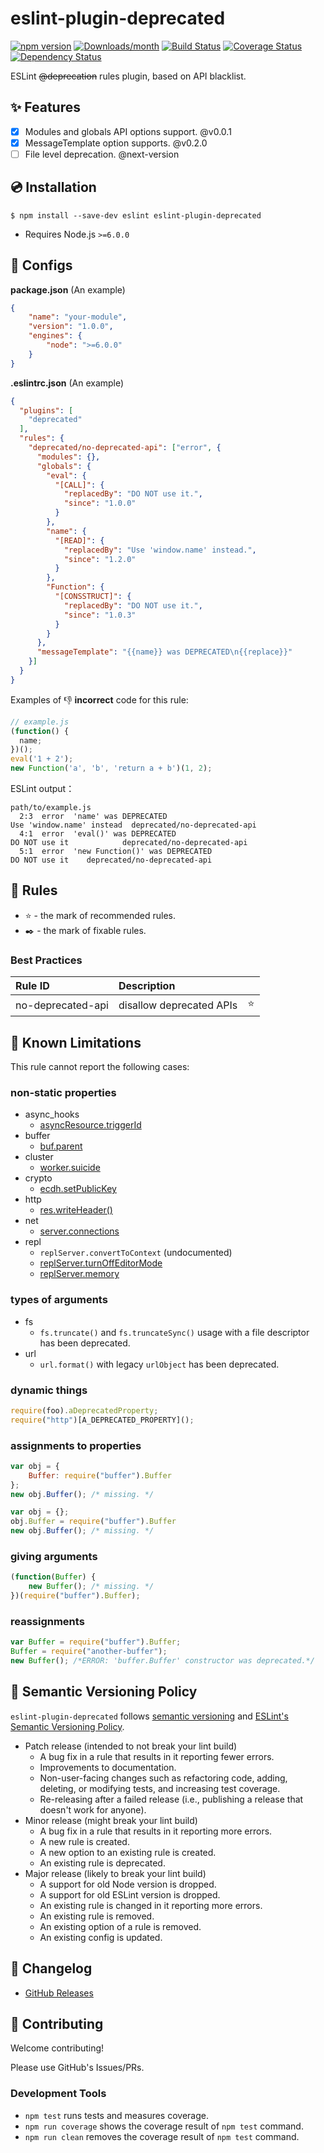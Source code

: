 # eslint-plugin-deprecated

[![npm version](https://img.shields.io/npm/v/eslint-plugin-deprecated.svg)](https://www.npmjs.com/package/eslint-plugin-deprecated)
[![Downloads/month](https://img.shields.io/npm/dm/eslint-plugin-deprecated.svg)](http://www.npmtrends.com/eslint-plugin-deprecated)
[![Build Status](https://travis-ci.org/mysticatea/eslint-plugin-deprecated.svg?branch=master)](https://travis-ci.org/mysticatea/eslint-plugin-deprecated)
[![Coverage Status](https://codecov.io/gh/mysticatea/eslint-plugin-deprecated/branch/master/graph/badge.svg)](https://codecov.io/gh/mysticatea/eslint-plugin-deprecated)
[![Dependency Status](https://david-dm.org/mysticatea/eslint-plugin-deprecated.svg)](https://david-dm.org/mysticatea/eslint-plugin-deprecated)

ESLint ~~@deprecation~~ rules plugin, based on API blacklist.

## :sparkles: Features

- [x] Modules and globals API options support. @v0.0.1
- [x] MessageTemplate option supports. @v0.2.0
- [ ] File level deprecation. @next-version

## 💿 Installation

```
$ npm install --save-dev eslint eslint-plugin-deprecated
```

- Requires Node.js `>=6.0.0`

## 🔧 Configs

**package.json** (An example)

```json
{
    "name": "your-module",
    "version": "1.0.0",
    "engines": {
        "node": ">=6.0.0"
    }
}
```

**.eslintrc.json** (An example)

```json
{
  "plugins": [
    "deprecated"
  ],
  "rules": {
    "deprecated/no-deprecated-api": ["error", {
      "modules": {},
      "globals": {
        "eval": {
          "[CALL]": {
            "replacedBy": "DO NOT use it.",
            "since": "1.0.0"
          }
        },
        "name": {
          "[READ]": {
            "replacedBy": "Use 'window.name' instead.",
            "since": "1.2.0"
          }
        },
        "Function": {
          "[CONSSTRUCT]": {
            "replacedBy": "DO NOT use it.",
            "since": "1.0.3"
          }
        }
      },
      "messageTemplate": "{{name}} was DEPRECATED\n{{replace}}"
    }]
  }
}
```

Examples of :-1: **incorrect** code for this rule:

```js
// example.js
(function() {
  name;
})();
eval('1 + 2');
new Function('a', 'b', 'return a + b')(1, 2);
```

ESLint output：

```
path/to/example.js
  2:3  error  'name' was DEPRECATED
Use 'window.name' instead  deprecated/no-deprecated-api
  4:1  error  'eval()' was DEPRECATED
DO NOT use it            deprecated/no-deprecated-api
  5:1  error  'new Function()' was DEPRECATED
DO NOT use it    deprecated/no-deprecated-api
```

## 📖 Rules

- ⭐️ - the mark of recommended rules.
- ✒️ - the mark of fixable rules.

<!--RULES_TABLE_START-->
### Best Practices

| Rule ID | Description |    |
|:--------|:------------|:--:|
| no-deprecated-api | disallow deprecated APIs | ⭐️ |

<!--RULES_TABLE_END-->

## 👫 Known Limitations

This rule cannot report the following cases:

### non-static properties

- async_hooks
    - [asyncResource.triggerId](https://nodejs.org/dist/v8.2.0/docs/api/deprecations.html#deprecations_dep0072_async_hooks_asyncresource_triggerid)
- buffer
    - [buf.parent](https://nodejs.org/dist/v8.0.0/docs/api/buffer.html#buffer_buf_parent)
- cluster
    - [worker.suicide](https://nodejs.org/dist/v6.0.0/docs/api/cluster.html#cluster_worker_suicide)
- crypto
    - [ecdh.setPublicKey](https://nodejs.org/dist/v6.0.0/docs/api/crypto.html#crypto_ecdh_setpublickey_public_key_encoding)
- http
    - [res.writeHeader()](https://nodejs.org/dist/v8.0.0/docs/api/deprecations.html#deprecations_dep0063_serverresponse_prototype_writeheader)
- net
    - [server.connections](https://nodejs.org/dist/v0.10.0/docs/api/net.html#net_server_connections)
- repl
    - `replServer.convertToContext` (undocumented)
    - [replServer.turnOffEditorMode](https://nodejs.org/dist/v9.0.0/docs/api/deprecations.html#deprecations_dep0078_replserver_turnoffeditormode)
    - [replServer.memory](https://nodejs.org/dist/v9.0.0/docs/api/deprecations.html#deprecations_dep0082_replserver_prototype_memory)

### types of arguments

- fs
    - `fs.truncate()` and `fs.truncateSync()` usage with a file descriptor has been deprecated.
- url
    - `url.format()` with legacy `urlObject` has been deprecated.

### dynamic things

```js
require(foo).aDeprecatedProperty;
require("http")[A_DEPRECATED_PROPERTY]();
```

### assignments to properties

```js
var obj = {
    Buffer: require("buffer").Buffer
};
new obj.Buffer(); /* missing. */
```

```js
var obj = {};
obj.Buffer = require("buffer").Buffer
new obj.Buffer(); /* missing. */
```

### giving arguments

```js
(function(Buffer) {
    new Buffer(); /* missing. */
})(require("buffer").Buffer);
```

### reassignments

```js
var Buffer = require("buffer").Buffer;
Buffer = require("another-buffer");
new Buffer(); /*ERROR: 'buffer.Buffer' constructor was deprecated.*/
```

## 🚥 Semantic Versioning Policy

`eslint-plugin-deprecated` follows [semantic versioning](http://semver.org/) and [ESLint's Semantic Versioning Policy](https://github.com/eslint/eslint#semantic-versioning-policy).

- Patch release (intended to not break your lint build)
    - A bug fix in a rule that results in it reporting fewer errors.
    - Improvements to documentation.
    - Non-user-facing changes such as refactoring code, adding, deleting, or modifying tests, and increasing test coverage.
    - Re-releasing after a failed release (i.e., publishing a release that doesn't work for anyone).
- Minor release (might break your lint build)
    - A bug fix in a rule that results in it reporting more errors.
    - A new rule is created.
    - A new option to an existing rule is created.
    - An existing rule is deprecated.
- Major release (likely to break your lint build)
    - A support for old Node version is dropped.
    - A support for old ESLint version is dropped.
    - An existing rule is changed in it reporting more errors.
    - An existing rule is removed.
    - An existing option of a rule is removed.
    - An existing config is updated.

## 📰 Changelog

- [GitHub Releases](https://github.com/ayqy/eslint-plugin-deprecated/releases)

## 💎 Contributing

Welcome contributing!

Please use GitHub's Issues/PRs.

### Development Tools

- `npm test` runs tests and measures coverage.
- `npm run coverage` shows the coverage result of `npm test` command.
- `npm run clean` removes the coverage result of `npm test` command.
